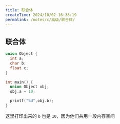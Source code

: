 ```yaml
---
title: 联合体
createTime: 2024/10/02 16:38:19
permalink: /notes/c/高级/联合体/
---
```


## 联合体

```c
union Object {
  int a;
  char b;
  float c;
}

int main() {
  union Object obj;
  obj.a = 10;

  printf("%d",obj.b);
}
```

这里打印出来的 `b` 也是 `10`，因为他们共用一段内存空间
